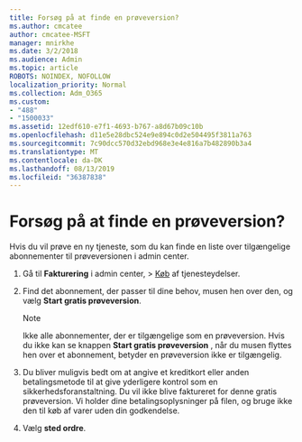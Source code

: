 ```yaml
---
title: Forsøg på at finde en prøveversion?
ms.author: cmcatee
author: cmcatee-MSFT
manager: mnirkhe
ms.date: 3/2/2018
ms.audience: Admin
ms.topic: article
ROBOTS: NOINDEX, NOFOLLOW
localization_priority: Normal
ms.collection: Adm_O365
ms.custom:
- "488"
- "1500033"
ms.assetid: 12edf610-e7f1-4693-b767-a8d67b09c10b
ms.openlocfilehash: d11e5e28dbc524e9e894c0d2e504495f3811a763
ms.sourcegitcommit: 7c90dcc570d32ebd968e3e4e816a7b482890b3a4
ms.translationtype: MT
ms.contentlocale: da-DK
ms.lasthandoff: 08/13/2019
ms.locfileid: "36387838"
---
```

# <a name="trying-to-find-a-trial"></a>Forsøg på at finde en prøveversion?

Hvis du vil prøve en ny tjeneste, som du kan finde en liste over tilgængelige abonnementer til prøveversionen i admin center.
  
1. Gå til **Fakturering** i admin center, \> [Køb](https://go.microsoft.com/fwlink/p/?linkid=868433) af tjenesteydelser.

2. Find det abonnement, der passer til dine behov, musen hen over den, og vælg **Start gratis prøveversion**.

    > [!NOTE]
    > Ikke alle abonnementer, der er tilgængelige som en prøveversion. Hvis du ikke kan se knappen **Start gratis prøveversion** , når du musen flyttes hen over et abonnement, betyder en prøveversion ikke er tilgængelig.
  
3. Du bliver muligvis bedt om at angive et kreditkort eller anden betalingsmetode til at give yderligere kontrol som en sikkerhedsforanstaltning. Du vil ikke blive faktureret for denne gratis prøveversion. Vi holder dine betalingsoplysninger på filen, og bruge ikke den til køb af varer uden din godkendelse.

4. Vælg **sted ordre**.